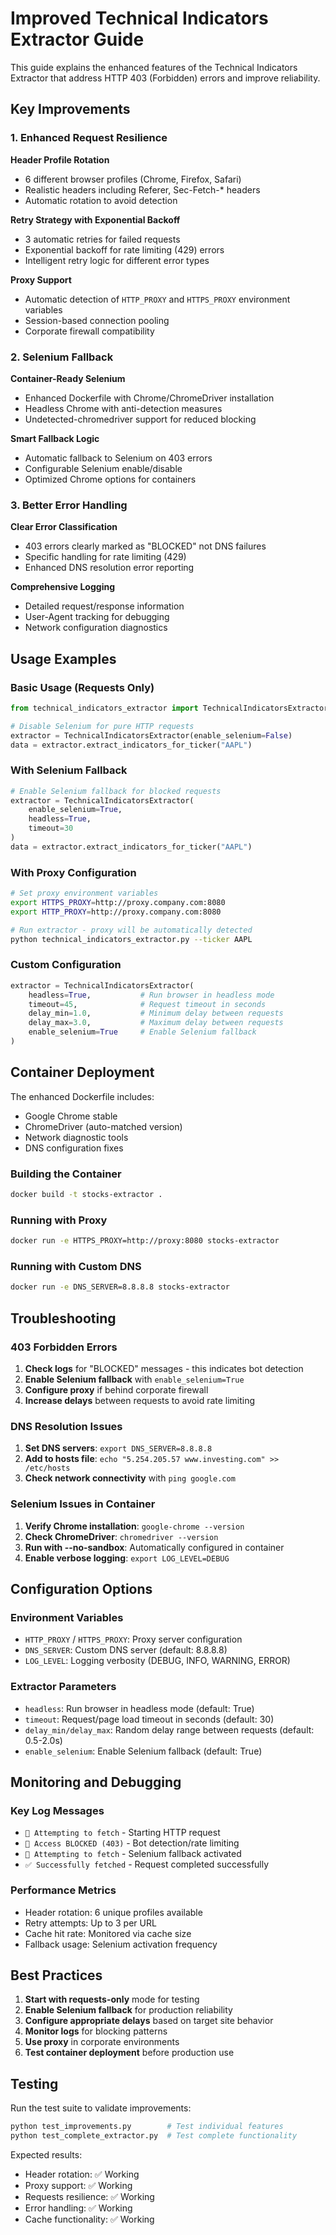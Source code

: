 # Improved Technical Indicators Extractor Guide

This guide explains the enhanced features of the Technical Indicators Extractor that address HTTP 403 (Forbidden) errors and improve reliability.

## Key Improvements

### 1. Enhanced Request Resilience 

**Header Profile Rotation**
- 6 different browser profiles (Chrome, Firefox, Safari)
- Realistic headers including Referer, Sec-Fetch-* headers
- Automatic rotation to avoid detection

**Retry Strategy with Exponential Backoff**
- 3 automatic retries for failed requests
- Exponential backoff for rate limiting (429) errors
- Intelligent retry logic for different error types

**Proxy Support**
- Automatic detection of `HTTP_PROXY` and `HTTPS_PROXY` environment variables
- Session-based connection pooling
- Corporate firewall compatibility

### 2. Selenium Fallback

**Container-Ready Selenium**
- Enhanced Dockerfile with Chrome/ChromeDriver installation
- Headless Chrome with anti-detection measures
- Undetected-chromedriver support for reduced blocking

**Smart Fallback Logic**
- Automatic fallback to Selenium on 403 errors
- Configurable Selenium enable/disable
- Optimized Chrome options for containers

### 3. Better Error Handling

**Clear Error Classification**
- 403 errors clearly marked as "BLOCKED" not DNS failures
- Specific handling for rate limiting (429)
- Enhanced DNS resolution error reporting

**Comprehensive Logging**
- Detailed request/response information
- User-Agent tracking for debugging
- Network configuration diagnostics

## Usage Examples

### Basic Usage (Requests Only)
```python
from technical_indicators_extractor import TechnicalIndicatorsExtractor

# Disable Selenium for pure HTTP requests
extractor = TechnicalIndicatorsExtractor(enable_selenium=False)
data = extractor.extract_indicators_for_ticker("AAPL")
```

### With Selenium Fallback
```python
# Enable Selenium fallback for blocked requests
extractor = TechnicalIndicatorsExtractor(
    enable_selenium=True,
    headless=True,
    timeout=30
)
data = extractor.extract_indicators_for_ticker("AAPL")
```

### With Proxy Configuration
```bash
# Set proxy environment variables
export HTTPS_PROXY=http://proxy.company.com:8080
export HTTP_PROXY=http://proxy.company.com:8080

# Run extractor - proxy will be automatically detected
python technical_indicators_extractor.py --ticker AAPL
```

### Custom Configuration
```python
extractor = TechnicalIndicatorsExtractor(
    headless=True,           # Run browser in headless mode
    timeout=45,              # Request timeout in seconds
    delay_min=1.0,           # Minimum delay between requests
    delay_max=3.0,           # Maximum delay between requests
    enable_selenium=True     # Enable Selenium fallback
)
```

## Container Deployment

The enhanced Dockerfile includes:
- Google Chrome stable
- ChromeDriver (auto-matched version)
- Network diagnostic tools
- DNS configuration fixes

### Building the Container
```bash
docker build -t stocks-extractor .
```

### Running with Proxy
```bash
docker run -e HTTPS_PROXY=http://proxy:8080 stocks-extractor
```

### Running with Custom DNS
```bash
docker run -e DNS_SERVER=8.8.8.8 stocks-extractor
```

## Troubleshooting

### 403 Forbidden Errors
1. **Check logs** for "BLOCKED" messages - this indicates bot detection
2. **Enable Selenium fallback** with `enable_selenium=True`
3. **Configure proxy** if behind corporate firewall
4. **Increase delays** between requests to avoid rate limiting

### DNS Resolution Issues
1. **Set DNS servers**: `export DNS_SERVER=8.8.8.8`
2. **Add to hosts file**: `echo "5.254.205.57 www.investing.com" >> /etc/hosts`
3. **Check network connectivity** with `ping google.com`

### Selenium Issues in Container
1. **Verify Chrome installation**: `google-chrome --version`
2. **Check ChromeDriver**: `chromedriver --version`
3. **Run with --no-sandbox**: Automatically configured in container
4. **Enable verbose logging**: `export LOG_LEVEL=DEBUG`

## Configuration Options

### Environment Variables
- `HTTP_PROXY` / `HTTPS_PROXY`: Proxy server configuration
- `DNS_SERVER`: Custom DNS server (default: 8.8.8.8)
- `LOG_LEVEL`: Logging verbosity (DEBUG, INFO, WARNING, ERROR)

### Extractor Parameters
- `headless`: Run browser in headless mode (default: True)
- `timeout`: Request/page load timeout in seconds (default: 30)
- `delay_min/delay_max`: Random delay range between requests (default: 0.5-2.0s)
- `enable_selenium`: Enable Selenium fallback (default: True)

## Monitoring and Debugging

### Key Log Messages
- `📡 Attempting to fetch` - Starting HTTP request
- `🚫 Access BLOCKED (403)` - Bot detection/rate limiting
- `🤖 Attempting to fetch` - Selenium fallback activated
- `✅ Successfully fetched` - Request completed successfully

### Performance Metrics
- Header rotation: 6 unique profiles available
- Retry attempts: Up to 3 per URL
- Cache hit rate: Monitored via cache size
- Fallback usage: Selenium activation frequency

## Best Practices

1. **Start with requests-only** mode for testing
2. **Enable Selenium fallback** for production reliability
3. **Configure appropriate delays** based on target site behavior
4. **Monitor logs** for blocking patterns
5. **Use proxy** in corporate environments
6. **Test container deployment** before production use

## Testing

Run the test suite to validate improvements:
```bash
python test_improvements.py        # Test individual features
python test_complete_extractor.py  # Test complete functionality
```

Expected results:
- Header rotation: ✅ Working
- Proxy support: ✅ Working  
- Requests resilience: ✅ Working
- Error handling: ✅ Working
- Cache functionality: ✅ Working